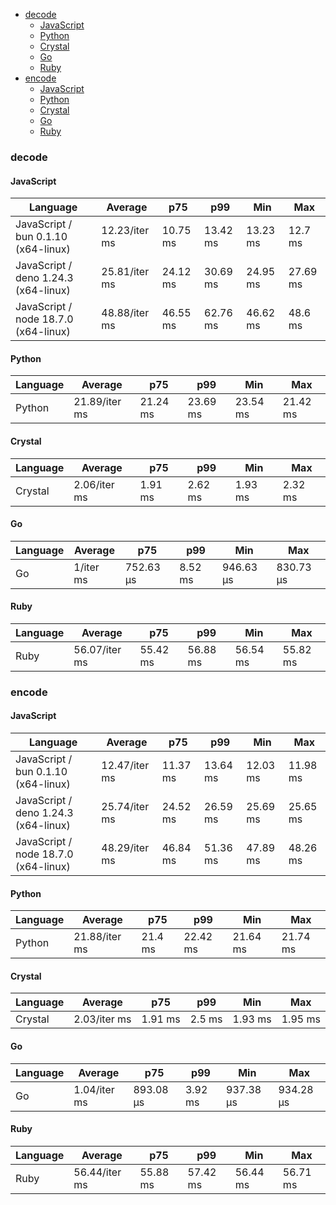 <script src="https://cdn.jsdelivr.net/npm/apexcharts"></script>
- [decode](#base64-decode)
    - [JavaScript](#base64-decode-javascript)
    - [Python](#base64-decode-python)
    - [Crystal](#base64-decode-crystal)
    - [Go](#base64-decode-go)
    - [Ruby](#base64-decode-ruby)
- [encode](#base64-encode)
    - [JavaScript](#base64-encode-javascript)
    - [Python](#base64-encode-python)
    - [Crystal](#base64-encode-crystal)
    - [Go](#base64-encode-go)
    - [Ruby](#base64-encode-ruby)

### <a name="base64-decode">decode</a>

#### <a name="base64-decode-javascript">JavaScript</a>

| Language                             | Average       | p75      | p99      | Min      | Max      |
| ------------------------------------ | ------------- | -------- | -------- | -------- | -------- |
| JavaScript / bun 0.1.10 (x64-linux)  | 12.23/iter ms | 10.75 ms | 13.42 ms | 13.23 ms | 12.7 ms  |
| JavaScript / deno 1.24.3 (x64-linux) | 25.81/iter ms | 24.12 ms | 30.69 ms | 24.95 ms | 27.69 ms |
| JavaScript / node 18.7.0 (x64-linux) | 48.88/iter ms | 46.55 ms | 62.76 ms | 46.62 ms | 48.6 ms  |


<div id="chart-0"></div>
<script>
new ApexCharts(document.querySelector('#chart-0'), {"chart":{"height":320,"type":"bar","toolbar":{"show":true},"animations":{"enabled":true}},"series":[{"name":"base64","data":[{"x":"JavaScript / deno 1.24.3 (x64-linux)","y":25814450.720000003},{"x":"JavaScript / bun 0.1.10 (x64-linux)","y":12230243.759999996},{"x":"JavaScript / node 18.7.0 (x64-linux)","y":48876567.76999997}]}],"stroke":{"width":1,"curve":"straight"},"legend":{"show":false},"xaxis":{"type":"category","labels":{"show":true},"tooltip":{"enabled":false}},"plotOptions":{"bar":{"distributed":true}}}).render()
</script>

#### <a name="base64-decode-python">Python</a>

| Language | Average       | p75      | p99      | Min      | Max      |
| -------- | ------------- | -------- | -------- | -------- | -------- |
| Python   | 21.89/iter ms | 21.24 ms | 23.69 ms | 23.54 ms | 21.42 ms |


<div id="chart-1"></div>
<script>
new ApexCharts(document.querySelector('#chart-1'), {"chart":{"height":320,"type":"bar","toolbar":{"show":true},"animations":{"enabled":true}},"series":[{"name":"base64","data":[{"x":"Python","y":21894337.550000004}]}],"stroke":{"width":1,"curve":"straight"},"legend":{"show":false},"xaxis":{"type":"category","labels":{"show":true},"tooltip":{"enabled":false}},"plotOptions":{"bar":{"distributed":true}}}).render()
</script>

#### <a name="base64-decode-crystal">Crystal</a>

| Language | Average      | p75     | p99     | Min     | Max     |
| -------- | ------------ | ------- | ------- | ------- | ------- |
| Crystal  | 2.06/iter ms | 1.91 ms | 2.62 ms | 1.93 ms | 2.32 ms |


<div id="chart-2"></div>
<script>
new ApexCharts(document.querySelector('#chart-2'), {"chart":{"height":320,"type":"bar","toolbar":{"show":true},"animations":{"enabled":true}},"series":[{"name":"base64","data":[{"x":"Crystal","y":2056745.809999999}]}],"stroke":{"width":1,"curve":"straight"},"legend":{"show":false},"xaxis":{"type":"category","labels":{"show":true},"tooltip":{"enabled":false}},"plotOptions":{"bar":{"distributed":true}}}).render()
</script>

#### <a name="base64-decode-go">Go</a>

| Language | Average   | p75       | p99     | Min       | Max       |
| -------- | --------- | --------- | ------- | --------- | --------- |
| Go       | 1/iter ms | 752.63 µs | 8.52 ms | 946.63 µs | 830.73 µs |


<div id="chart-3"></div>
<script>
new ApexCharts(document.querySelector('#chart-3'), {"chart":{"height":320,"type":"bar","toolbar":{"show":true},"animations":{"enabled":true}},"series":[{"name":"base64","data":[{"x":"Go","y":1003679.1200000001}]}],"stroke":{"width":1,"curve":"straight"},"legend":{"show":false},"xaxis":{"type":"category","labels":{"show":true},"tooltip":{"enabled":false}},"plotOptions":{"bar":{"distributed":true}}}).render()
</script>

#### <a name="base64-decode-ruby">Ruby</a>

| Language | Average       | p75      | p99      | Min      | Max      |
| -------- | ------------- | -------- | -------- | -------- | -------- |
| Ruby     | 56.07/iter ms | 55.42 ms | 56.88 ms | 56.54 ms | 55.82 ms |


<div id="chart-4"></div>
<script>
new ApexCharts(document.querySelector('#chart-4'), {"chart":{"height":320,"type":"bar","toolbar":{"show":true},"animations":{"enabled":true}},"series":[{"name":"base64","data":[{"x":"Ruby","y":56067760.43999998}]}],"stroke":{"width":1,"curve":"straight"},"legend":{"show":false},"xaxis":{"type":"category","labels":{"show":true},"tooltip":{"enabled":false}},"plotOptions":{"bar":{"distributed":true}}}).render()
</script>

### <a name="base64-encode">encode</a>

#### <a name="base64-encode-javascript">JavaScript</a>

| Language                             | Average       | p75      | p99      | Min      | Max      |
| ------------------------------------ | ------------- | -------- | -------- | -------- | -------- |
| JavaScript / bun 0.1.10 (x64-linux)  | 12.47/iter ms | 11.37 ms | 13.64 ms | 12.03 ms | 11.98 ms |
| JavaScript / deno 1.24.3 (x64-linux) | 25.74/iter ms | 24.52 ms | 26.59 ms | 25.69 ms | 25.65 ms |
| JavaScript / node 18.7.0 (x64-linux) | 48.29/iter ms | 46.84 ms | 51.36 ms | 47.89 ms | 48.26 ms |


<div id="chart-5"></div>
<script>
new ApexCharts(document.querySelector('#chart-5'), {"chart":{"height":320,"type":"bar","toolbar":{"show":true},"animations":{"enabled":true}},"series":[{"name":"base64","data":[{"x":"JavaScript / deno 1.24.3 (x64-linux)","y":25737875.859999992},{"x":"JavaScript / bun 0.1.10 (x64-linux)","y":12465223.2},{"x":"JavaScript / node 18.7.0 (x64-linux)","y":48289892.99}]}],"stroke":{"width":1,"curve":"straight"},"legend":{"show":false},"xaxis":{"type":"category","labels":{"show":true},"tooltip":{"enabled":false}},"plotOptions":{"bar":{"distributed":true}}}).render()
</script>

#### <a name="base64-encode-python">Python</a>

| Language | Average       | p75     | p99      | Min      | Max      |
| -------- | ------------- | ------- | -------- | -------- | -------- |
| Python   | 21.88/iter ms | 21.4 ms | 22.42 ms | 21.64 ms | 21.74 ms |


<div id="chart-6"></div>
<script>
new ApexCharts(document.querySelector('#chart-6'), {"chart":{"height":320,"type":"bar","toolbar":{"show":true},"animations":{"enabled":true}},"series":[{"name":"base64","data":[{"x":"Python","y":21878639.01000001}]}],"stroke":{"width":1,"curve":"straight"},"legend":{"show":false},"xaxis":{"type":"category","labels":{"show":true},"tooltip":{"enabled":false}},"plotOptions":{"bar":{"distributed":true}}}).render()
</script>

#### <a name="base64-encode-crystal">Crystal</a>

| Language | Average      | p75     | p99    | Min     | Max     |
| -------- | ------------ | ------- | ------ | ------- | ------- |
| Crystal  | 2.03/iter ms | 1.91 ms | 2.5 ms | 1.93 ms | 1.95 ms |


<div id="chart-7"></div>
<script>
new ApexCharts(document.querySelector('#chart-7'), {"chart":{"height":320,"type":"bar","toolbar":{"show":true},"animations":{"enabled":true}},"series":[{"name":"base64","data":[{"x":"Crystal","y":2026955.0600000015}]}],"stroke":{"width":1,"curve":"straight"},"legend":{"show":false},"xaxis":{"type":"category","labels":{"show":true},"tooltip":{"enabled":false}},"plotOptions":{"bar":{"distributed":true}}}).render()
</script>

#### <a name="base64-encode-go">Go</a>

| Language | Average      | p75       | p99     | Min       | Max       |
| -------- | ------------ | --------- | ------- | --------- | --------- |
| Go       | 1.04/iter ms | 893.08 µs | 3.92 ms | 937.38 µs | 934.28 µs |


<div id="chart-8"></div>
<script>
new ApexCharts(document.querySelector('#chart-8'), {"chart":{"height":320,"type":"bar","toolbar":{"show":true},"animations":{"enabled":true}},"series":[{"name":"base64","data":[{"x":"Go","y":1044711.7500000001}]}],"stroke":{"width":1,"curve":"straight"},"legend":{"show":false},"xaxis":{"type":"category","labels":{"show":true},"tooltip":{"enabled":false}},"plotOptions":{"bar":{"distributed":true}}}).render()
</script>

#### <a name="base64-encode-ruby">Ruby</a>

| Language | Average       | p75      | p99      | Min      | Max      |
| -------- | ------------- | -------- | -------- | -------- | -------- |
| Ruby     | 56.44/iter ms | 55.88 ms | 57.42 ms | 56.44 ms | 56.71 ms |


<div id="chart-9"></div>
<script>
new ApexCharts(document.querySelector('#chart-9'), {"chart":{"height":320,"type":"bar","toolbar":{"show":true},"animations":{"enabled":true}},"series":[{"name":"base64","data":[{"x":"Ruby","y":56441971.27999997}]}],"stroke":{"width":1,"curve":"straight"},"legend":{"show":false},"xaxis":{"type":"category","labels":{"show":true},"tooltip":{"enabled":false}},"plotOptions":{"bar":{"distributed":true}}}).render()
</script>

